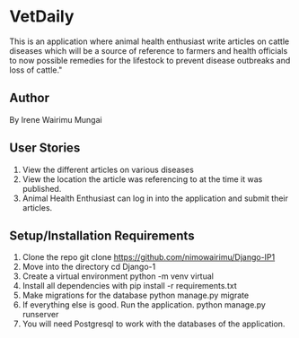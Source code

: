 # VetDaily

This is an application where animal health enthusiast write articles on cattle diseases which will be a source of reference to farmers and health officials to now possible remedies for the lifestock to prevent disease outbreaks and loss of cattle."

## Author
By Irene Wairimu Mungai

## User Stories 
1. View the different articles on various diseases
1. View the location the article was referencing to at the time it was published.
1. Animal Health Enthusiast can log in into the application and submit their articles.


## Setup/Installation Requirements
1. Clone the repo git clone https://github.com/nimowairimu/Django-IP1
1. Move into the directory cd Django-1
1. Create a virtual environment python -m venv virtual
1. Install all dependencies with pip install -r requirements.txt
1. Make migrations for the database python manage.py migrate
1. If everything else is good. Run the application. python manage.py runserver
1. You will need Postgresql to work with the databases of the application.

## 